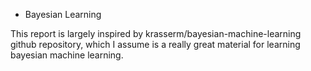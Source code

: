 * Bayesian Learning

This report is largely inspired by krasserm/bayesian-machine-learning github repository, which I assume is a really great material for learning bayesian machine learning.  
